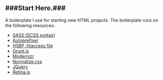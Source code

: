 ###Start Here.###
---
A boilerplate I use for starting new HTML projects. The boilerplate runs on the following resources:  
* [SASS (SCSS syntax)](http://sass-lang.com/)
* [Autoprefixer](https://github.com/postcss/autoprefixer)
* [H5BP .htaccess file](https://github.com/h5bp/html5-boilerplate/blob/master/.htaccess)
* [Grunt.js](http://gruntjs.com/)
* [Modernizr](http://modernizr.com/download/#-flexbox-flexboxlegacy-inlinesvg-smil-svg-svgclippaths-touch-shiv-cssclasses-teststyles-testprop-testallprops-prefixes-domprefixes-load)
* [Normalize.css](http://necolas.github.io/normalize.css/)
* [JQuery](http://jquery.com/)
* [Retina.js](http://retinajs.com/)
